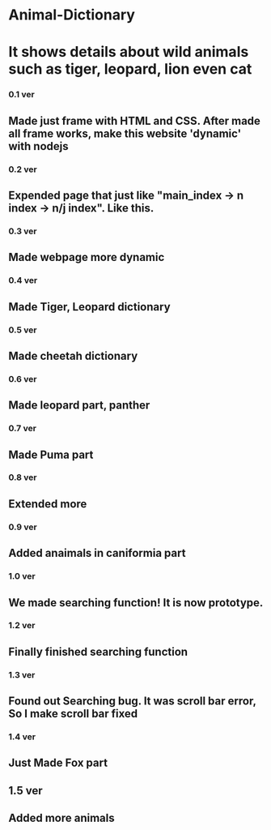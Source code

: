 # Animal-Dictionary

# It shows details about wild animals such as tiger, leopard, lion even cat

### 0.1 ver
## Made just frame with HTML and CSS. After made all frame works, make this website 'dynamic' with nodejs

### 0.2 ver 
## Expended page that just like "main_index -> n index -> n/j index". Like this.

### 0.3 ver
## Made webpage more dynamic

### 0.4 ver
## Made Tiger, Leopard dictionary

### 0.5 ver
## Made cheetah dictionary

### 0.6 ver
## Made leopard part, panther

### 0.7 ver
## Made Puma part

### 0.8 ver
## Extended more

### 0.9 ver
## Added anaimals in caniformia part

### 1.0 ver
## We made searching function! It is now prototype. 

### 1.2 ver
## Finally finished searching function

### 1.3 ver
## Found out Searching bug. It was scroll bar error, So I make scroll bar fixed


### 1.4 ver
## Just Made Fox part 

## 1.5 ver 
## Added more animals
